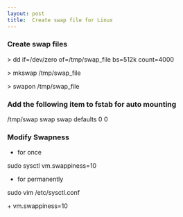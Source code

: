 ```yaml
---
layout: post
title:  Create swap file for Linux
---
```



### Create swap files


\> dd if=/dev/zero of=/tmp/swap_file bs=512k count=4000

\> mkswap /tmp/swap_file 

\> swapon /tmp/swap_file  

### Add the following item to fstab for auto mounting

/tmp/swap swap swap defaults 0 0

### Modify Swapness

* for once

sudo sysctl vm.swappiness=10 

* for permanently

sudo vim /etc/sysctl.conf

\+ vm.swappiness=10 